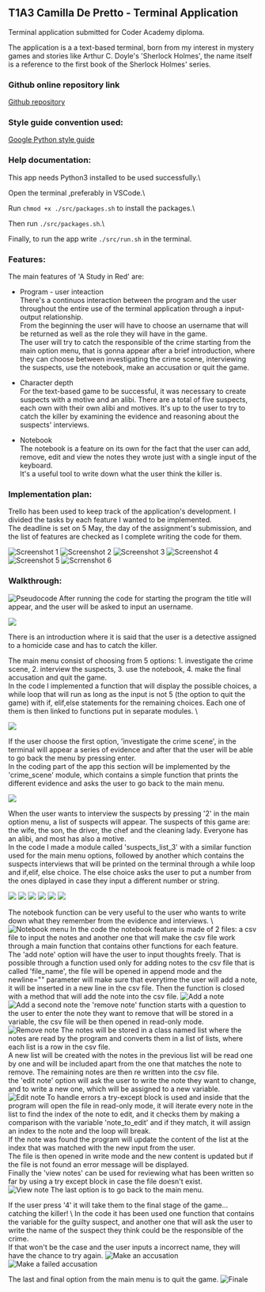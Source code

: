 ## T1A3 Camilla De Pretto - Terminal Application
Terminal application submitted for Coder Academy diploma. 

The application is a a text-based terminal, born from my interest in mystery games and stories like Arthur C. Doyle's 'Sherlock Holmes', the name itself is a reference to the first book of the Sherlock Holmes' series. 

### Github online repository link
[Github repository](https://github.com/camilla-cs/TERMINALAPP_T1A3)

### Style guide convention used: 
[Google Python style guide](https://google.github.io/styleguide/pyguide.html)

### Help documentation: 
This app needs Python3 installed to be used successfully.\ 

Open the terminal ,preferably in VSCode.\

Run `chmod +x ./src/packages.sh` to install the packages.\

Then run `./src/packages.sh`.\

Finally, to run the app write `./src/run.sh` in the terminal. 


### Features: 
The main features of 'A Study in Red' are: 
+ Program - user inteaction \
 There's a continuos interaction between the program and the user throughout the entire use of the terminal application through a input-output relationship. \
 From the beginning the user will have to choose an username that will be returned as well as the role they will have in the game. \
 The user will try to catch the responsible of the crime starting from the main option menu, that is gonna appear after a brief introduction, where they can choose between investigating the crime scene, interviewing the suspects, use the notebook, make an accusation or quit the game. 

+ Character depth \
 For the text-based game to be successful, it was necessary to create suspects with a motive and an alibi. There are a total of five suspects, each own with their own alibi and motives. It's up to the user to try to catch the killer by examining the evidence and reasoning about the suspects' interviews. 

+  Notebook \
 The notebook is a feature on its own for the fact that the user can add, remove, edit and view the notes they wrote just with a single input of the keyboard. \
 It's a useful tool to write down what the user think the killer is. 

### Implementation plan: 
Trello has been used to keep track of the application's development. I divided the tasks by each feature I wanted to be implemented. \
The deadline is set on 5 May, the day of the assignment's submission, and the list of features are checked as I complete writing the code for them. 

![Screenshot 1](./docs/Screenshot%201.png)
![Screenshot 2](./docs/Screenshot%202.png)
![Screenshot 3](./docs/Screenshot%203.png)
![Screenshot 4](./docs/Screenshot%204.png)
![Screenshot 5](./docs/Screenshot%205.png)
![Scrrenshot 6](./docs/Screenshot%206.png)


### Walkthrough: 
![Pseudocode](./docs/Terminal%20app.png)
After running the code for starting the program the title will appear, and the user will be asked to input an username.


![](./docs/term%20app%201.png)

There is an introduction where it is said that the user is a detective assigned to a homicide case and has to catch the killer. 

The main menu consist of choosing from 5 options: 1. investigate the crime scene, 2. interview the suspects, 3. use the notebook, 4. make the final accusation and quit the game. \
In the code I implemented a function that will display the possible choices, a while loop that will run as long as the input is not 5 (the option to quit the game) with if, elif,else statements for the remaining choices. Each one of them is then linked to functions put in separate modules. \

![](./docs/term%20app%202.png)

If the user choose the first option, 'investigate the crime scene', in the terminal will appear a series of evidence and after that the user will be able to go back the menu by pressing enter.\
In the coding part of the app this section will be implemented by the 'crime_scene' module, which contains a simple function that prints the different evidence and asks the user to go back to the main menu. 

 
![](./docs/term%20app%203.png)

When the user wants to interview the suspects by pressing '2' in the main option menu, a list of suspects will appear. The suspects of this game are: the wife, the son, the driver, the chef and the cleaning lady. Everyone has an alibi, and most has also a motive.\
In the code I made a module called 'suspects_list_3' with a similar function used for the main menu options, followed by another which contains the suspects interviews that will be printed on the terminal through a while loop and if,elif, else choice. The else choice asks the user to put a number from the ones diplayed in case they input a different number or string. 

![](./docs/term%20app%204.png)
![](./docs/suspect%201.png)
![](./docs/suspect%202.png)
![](./docs/suspect%203.png)
![](./docs/suspect%204.png)
![](./docs/suspect%205.png)


The notebook function can be very useful to the user who wants to write down what they remember from the evidence and interviews. \ 
![Notebook menu](./docs/notebook%20menu.png)
In the code the notebook feature is made of 2 files: a csv file to input the notes and another one that will make the csv file work through a main function that contains other functions for each feature. \
The 'add note' option will have the user to input thoughts freely. That is possible through a function used only for adding notes to the csv file that is called 'file_name', the file will be opened in append mode and the newline="" parameter will make sure that everytime the user will add a note, it will be inserted in a new line in the csv file. Then the function is closed with a method that will add the note into the csv file. 
![Add a note](./docs/add%20note%201.png)
![Add a second note](./docs/add%20note%202.png)
the 'remove note' function starts with a question to the user to enter the note they want to remove that will be stored in a variable, the csv file will be then opened in read-only mode. \
![Remove note](./docs/remove%20note.png)
The notes will be stored in a class named list where the notes are read by the program and converts them in a list of lists, where each list is a row in the csv file. \
A new list will be created with the notes in the previous list will be read one by one and will be included apart from the one that matches the note to remove. The remaining notes are then re written into the csv file. \
the 'edit note' option will ask the user to write the note they want to change, and to write a new one, which will be assigned to a new variable. \
![Edit note](./docs/edit%20note.png)
To handle errors a try-except block is used and inside that the program will open the file in read-only mode, it will iterate every note in the list to find the index of the note to edit, and it checks them by making a comparison with the variable 'note_to_edit' and if they match, it will assign an index to the note and the loop will break. \
If the note was found the program will update the content of the list at the index that was matched with the new input from the user. \
The file is then opened in write mode and the new content is updated but if the  file is not found an error message will be displayed. \
Finally the 'view notes' can be used for reviewing what has been written so far by using a try except block in case the file doesn't exist. \
![View note](./docs/view%20note.png)
The last option is to go back to the main menu. 

If the user press '4' it will take them to the final stage of the game... catching the killer! \ 
In the code it has been used one function that contains the variable for the guilty suspect, and another one that will ask the user to write the name of the suspect they think could be the responsible of the crime. \
If that won't be the case and the user inputs a incorrect name, they will have the chance to try again. 
![Make an accusation](./docs/make%20an%20accusation%20part%201.png)
![Make a failed accusation](./docs/Make%20an%20accusation%20part%202.png)

The last and final option from the main menu is to quit the game. 
![Finale](./docs/Finale.png)



